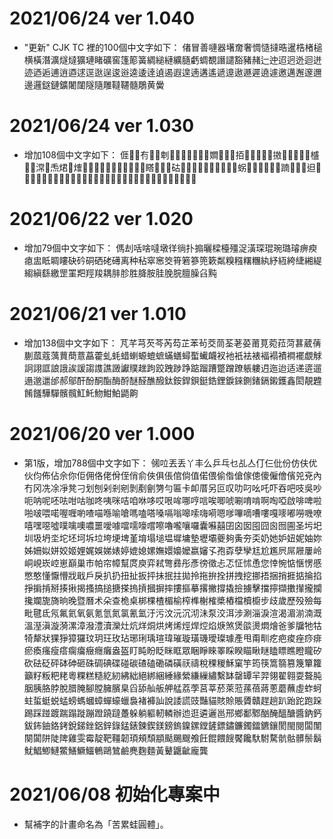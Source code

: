 # 2021/06/24 ver 1.040
* "更新" CJK TC 裡的100個中文字如下：
偖冒善嗹器墸奝奢惆慥撻晧暹梏楮槌横橫潛瀇燧燵獷璉睹礦窖篷簓簧綢縋縺纊膸虧蜩覩譖譴豁豬赭辷迚迢迥迯迴迸迹迺逅逋逍逎逑逕逖逞逡逧逵逶逹遉遏遐遑遖遘遙遞遧遨遯遲遶遽邀邁邂邃邇邊邏鎹鏈鑛闍闥隧隨雕韃韆髓鵰黄黌

# 2021/06/24 ver 1.030
* 增加108個中文字如下：
𠊎𠎷𠕆𠕇𠖄𠗻𠜱𠞩𠞭𠠃𠠝𠢕𠯗𠲿𡢃𡳞𢎙𢪱𢫦𢯭𢯾𢱤𢲴𢲸𢳆𢳪𢶀𢼌𢼛𣁳𣛮𣮈𣲩𣻸𣼎𤆬𤉙𤊶𤌍𤍒𤐙𤐰𤘅𤞚𤲍𤶃𤸁𤸱𤺅𤺪𥉌𥌚𥍉𥐵𥑮𥯟𥯥𥰔𥴊𥺆𦉎𦊓𦜆𦟪𧉟𧊅𧌄𧩣𧮙𧻴𧿬𧿳𨂾𨂿𨃰𨅔𨑨𨒇𨢑𩑾𩚨𩛩𩜄𩜰𩵱𩸙𩸶𩼧𪁎𪐞𪖐𪘒𪜶𪹚𫝏𫝘𫝛𫝺𫝻𫞼𫟂𫟧𫠛𫣆𬠖𬦰𰣻𰹬

# 2021/06/22 ver 1.020
* 增加79個中文字如下：
傌刦咶啥噠墩徉徜扑搧曬樑檯殭浞潢琛琨琬璐璿痹瘐瘜盅眡睭瞜砄砛硐硒硓礡离种秥窣窸筊筲箬篸篼簌粼糗糨糬糰紈紓絚絝緁緗緹縐縝繇繳罡罣羓羥羧耦肨胗胜胮胺胿脕脘膻臊臽黗

# 2021/06/21 ver 1.010
* 增加138個中文字如下：
芃芊芎芡芩芮芶芷苯茍茭茼荃荖荽莆莧菀菈菏葚葳蒨蒯蓏蔻蕅蕒蕳薏藠藿虬蚝蜡蝲螈螕蟅蟎蟮蟳蟴蠘衊衩衪衹袪裱褔褟襀襇襬覷觩詗詡誆誏誐誒諼謅謢譙譭讞贌趖跔跤跩踄踭踮蹓蹧蹩蹭蹽躼軁迌迤迨适递逩遛遢邈邋邰郝鄔酐酚酮酯酶酹醚醛醮醱鈦銨銲鋇鋌鋯鋰錑錸鍘鍺鎘鎩鑊鑫閎靚韙餚饈驊驒髕髖魟魠魩魽鮊鼯齁

# 2021/06/20 ver 1.000
* 第1版，增加788個中文字如下：
㋿㕸丟丢丫丰么乒乓乜乩亼仃仨仳份仿伕优伙伨佈佔佘你佢佣佫佬佾侄俏俞俠俱倀倌倘值偌偎偷偺傖傢傯傻僱儈儐兕兗內冇冈冼凃凈凳刁划刨剁剎剜剝剷劊勥勻匾卡卹厝另叵叹叻叼吆吒吓吞吧吱吳吵呃呐呢呸呿咁咕咖咚咦咪咭咱咻哆哎哏哞哪哼唁唉唧唬唰唷啃啊啕啞啟啡啤啦啪啵喂喏喔喱喲喳喵喺喻嗆嗎嗑嗒嗓嗝嗡嗥嗦嗨嗬嗯嗲嗶嘀嘈嘍嘎嘜嘟嘮嘰嘹嘻嘿噁噓噗噙噢噥噩噯噱噹嚅嚎嚐嚓嚕嚨嚷囉囊囌囍囝囟囡囤囧囪囫圇圣圬圯圳圾坍坔坨坯坷坼垃垮埂埤堇堉塌塠塭墀墉墊壢壩夔夠夤夯奀奶她妒妞妮妯妳姊姍姒姘姣姬娌娓娛娣婊婷媲媳嫘嫵嬛嬝嬤嬴嬸孓孢孬孽孿尪尬尷屄屌屜屢岭峒峴崁崆崽巔巢巿帕帘幛幫庹庾弈弒彆彞彤彥徬徵忐忑怔怵恿您悻惋惦愜愣慼憋憨懂懨懵戕戢戶戾扒扔扭扯扳抨抺抿拄拋拎拖拚拴拼拽挖挪捂捆捎捱掂掄掐掙掮掯掰揍揪揭搔搞搥搪搽摀摃摑摒摔摟摳摹撂撇撐撬撿擄擊擋擰擷擻攆攏攔攙斕旎旖晌晚暨曆术朵查桅桌梆棵楂楣榆榨榫榭榷槳樁檔櫝櫥步歧歲歷殁殮每毗毽氐氖氟氦氧氨氪氫氮氯氰氳汙污汶沅沉沏沬泵洨洱涉涮淄淚渲渴湄湔湳溉溫溼滇漩漪漯漳潑澧瀆灤灶炕烊烔烘烤烯烴焊焢焰焿煞煲燄燙燜燴爸爹牖牠牯犄犛狀猓猙獐玀玟玥玨玫玷琊琍瑀瑄瑋璀璇璜璣璦璨璩產甩甭甽疙疤痠痤痧痱瘀瘓瘙瘦瘩瘸癟癥癮癱盎盔盯盹盼眨眯眶眾睏睜睞睪睬睽瞄瞅瞇瞌瞟瞧瞪矓矽砍砝砭砰砵砷砸硃碉碘碟碰碳碴磕磡磷磺祆禱稅稞稯穌窠竽筠筷篙篛篡篾簞籮籲籽粄粑粩粵粿糕糙紇紉紼絀絕綁綑綞緣縈縑繅繡繫缽罄罈羋羿翎翟翱耍聱肫胭胰胳脖脫腊腌腳膛臃臏臬舀舔舢舨舺艋荔荸莒莘菸萊蒞蓀蓓蔣蔥蘑蘸虛蚱蚵蛀蜇蜓蜕蜢螃螞蟈蟑蟬蠔蠟裊褚褲訕說諉謊豉豔貓賅賒賬贗贛趕趟趴跆跎跑跺踢踩踫踱踹蹋蹝蹦蹬蹺躂躉躲躺軀軔轔辦迆逛遴邐邕邢鄉鄱鄹酗醃醞醣醬鈉鈣鈸鈽鈾鉻銬銳銻銼鋁鋅錄錳錶鍊鍥鎂鎊鎢鎳鏍鏜鏟鏢鏽鐮鐲鐳鑣鑲閡閩閱闆闈闋闐阱陡陴雞雯霉靛靶韁韌頊頰頹顓颳颺颼飧飪餛餵餿饜饞馱駙騖骯骷髒鬃鬍魷鯧鯽鰱鱉鱔鱖鱷鵪鷗鷥鹼麂麴麵黃鼙鼴齜龐龔

# 2021/06/08 初始化專案中
* 幫補字的計畫命名為「苦累蛙圓體」。